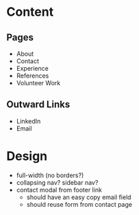 # Content
## Pages
* About
* Contact
* Experience
* References
* Volunteer Work

## Outward Links
* LinkedIn
* Email

# Design
* full-width (no borders?)
* collapsing nav? sidebar nav?
* contact modal from footer link
  - should have an easy copy email field
  - should reuse form from contact page
